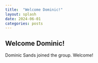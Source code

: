 ```yaml
---
title:  "Welcome Dominic!"
layout: splash
date: 2024-06-01
categories: posts
---
```


## Welcome Dominic!
Dominic Sands joined the group. Welcome!

